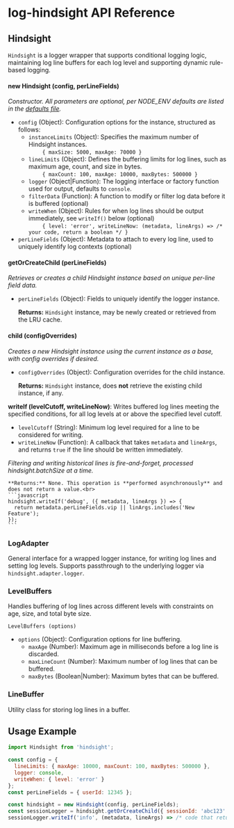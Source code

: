 # log-hindsight API Reference

## Hindsight

`Hindsight` is a logger wrapper that supports conditional logging logic, maintaining log line buffers for each log level and supporting dynamic rule-based logging.

#### new Hindsight (config, perLineFields)

_Constructor. All parameters are optional, per NODE_ENV defaults are listed in the [defaults file](config.js)._

  - `config` (Object): Configuration options for the instance, structured as follows:
    - `instanceLimits` (Object): Specifies the maximum number of Hindsight instances.<br>
      &nbsp; &nbsp; &nbsp; &nbsp; `{ maxSize: 5000, maxAge: 70000 }`
    - `lineLimits` (Object): Defines the buffering limits for log lines, such as maximum age, count, and size in bytes.<br>
      &nbsp; &nbsp; &nbsp; &nbsp; `{ maxCount: 100, maxAge: 10000, maxBytes: 500000 }`
    - `logger` (Object|Function): The logging interface or factory function used for output, defaults to `console`.
    - `filterData` (Function): A function to modify or filter log data before it is buffered (optional)
    - `writeWhen` (Object): Rules for when log lines should be output immediately, see `writeIf()` below (optional)<br>
      &nbsp; &nbsp; &nbsp; &nbsp; `{ level: 'error', writeLineNow: (metadata, lineArgs) => /* your code, return a boolean */ }`
  - `perLineFields` (Object): Metadata to attach to every log line, used to uniquely identify log contexts (optional)

#### getOrCreateChild (perLineFields)
_Retrieves or creates a child Hindsight instance based on unique per-line field data._

  - `perLineFields` (Object): Fields to uniquely identify the logger instance.

    **Returns:** `Hindsight` instance, may be newly created or retrieved from the LRU cache.

#### child (configOverrides)
_Creates a new Hindsight instance using the current instance as a base, with config overrides if desired._

  - `configOverrides` (Object): Configuration overrides for the child instance.

    **Returns:** `Hindsight` instance, does **not** retrieve the existing child instance, if any.

**writeIf (levelCutoff, writeLineNow)**: Writes buffered log lines meeting the specified conditions, for all log levels at or above the specified level cutoff.

  - `levelCutoff` (String): Minimum log level required for a line to be considered for writing.
  - `writeLineNow` (Function): A callback that takes `metadata` and `lineArgs`, and returns `true` if the line should be written immediately.

  _Filtering and writing historical lines is fire-and-forget, processed hindsight.batchSize at a time._

    **Returns:** None. This operation is **performed asynchronously** and does not return a value.<br>
    ```javascript
    hindsight.writeIf('debug', ({ metadata, lineArgs }) => {
      return metadata.perLineFields.vip || linArgs.includes('New Feature');
    });
    ```

### LogAdapter

General interface for a wrapped logger instance, for writing log lines and setting log levels. Supports passthrough to the underlying logger via `hindsight.adapter.logger`.

### LevelBuffers

Handles buffering of log lines across different levels with constraints on age, size, and total byte size.

`LevelBuffers (options)`

  - `options` (Object): Configuration options for line buffering.
    - `maxAge` (Number): Maximum age in milliseconds before a log line is discarded.
    - `maxLineCount` (Number): Maximum number of log lines that can be buffered.
    - `maxBytes` (Boolean|Number): Maximum bytes that can be buffered.

### LineBuffer

Utility class for storing log lines in a buffer.

## Usage Example

```javascript
import Hindsight from 'hindsight';

const config = {
  lineLimits: { maxAge: 10000, maxCount: 100, maxBytes: 500000 },
  logger: console,
  writeWhen: { level: 'error' }
};
const perLineFields = { userId: 12345 };

const hindsight = new Hindsight(config, perLineFields);
const sessionLogger = hindsight.getOrCreateChild({ sessionId: 'abc123' });
sessionLogger.writeIf('info', (metadata, lineArgs) => /* code that returns true or false (write or ignore) */);

